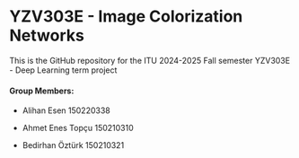 # YZV303E - Image Colorization Networks

This is the GitHub repository for the ITU 2024-2025 Fall semester YZV303E - Deep Learning term project



#### Group Members:

- Alihan Esen 150220338

- Ahmet Enes Topçu 150210310

- Bedirhan Öztürk 150210321


